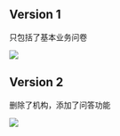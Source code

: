 ## Version 1

只包括了基本业务问卷

![](https://github.com/swsad/Dashboard/blob/master/imgs/6-requirement-specification\3.1-domain-models/domain_model_v1.png?raw=true)

## Version 2

删除了机构，添加了问答功能

![](https://github.com/swsad/Dashboard/blob/master/imgs/6-requirement-specification\3.1-domain-models/domain_model_v2.png?raw=true)